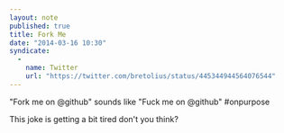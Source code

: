 ```yaml
---
layout: note
published: true
title: Fork Me
date: "2014-03-16 10:30"
syndicate: 
  - 
    name: Twitter
    url: "https://twitter.com/bretolius/status/445344944564076544"
---
```


"Fork me on @github" sounds like "Fuck me on @github" #onpurpose 

This joke is getting a bit tired don't you think?
